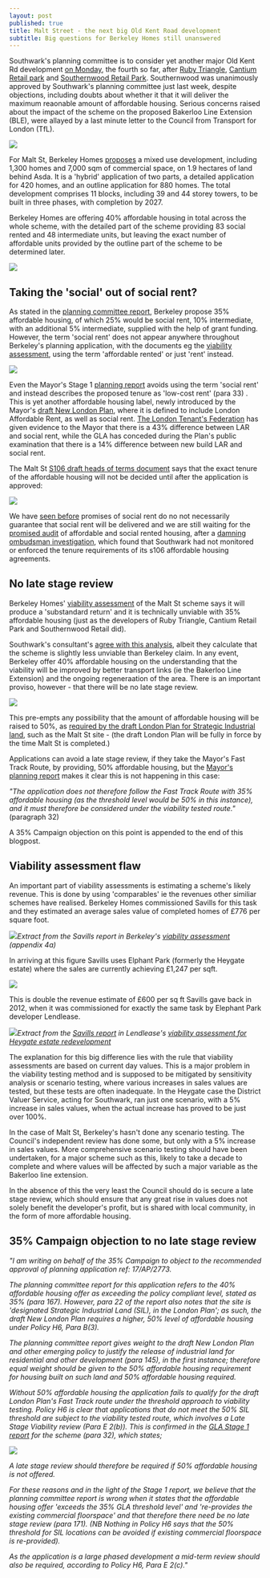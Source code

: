 ```yaml
---
layout: post
published: true
title: Malt Street - the next big Old Kent Road development
subtitle: Big questions for Berkeley Homes still unanswered
---
```

Southwark's planning committee is to consider yet another major Old Kent Rd development [on Monday](http://moderngov.southwark.gov.uk/ieListDocuments.aspx?CId=119&MId=6391&Ver=4), the fourth so far, after [Ruby Triangle](http://35percent.org/2018-10-08-ruby-triangle-goes-to-committee/), [Cantium Retail park](https://www.london-se1.co.uk/news/view/9869) and [Southernwood Retail Park](http://35percent.org/2019-05-27-southernwood-retail-park/). Southernwood was unanimously approved by Southwark's planning committee just last week, despite objections, including doubts about whether it that it will deliver the maximum reaonable amount of affordable housing. Serious concerns raised about the impact of the scheme on the proposed Bakerloo Line Extension (BLE), were allayed by a last minute letter to the Council from Transport for London (TfL).

![](http://35percent.org/img/okrmap.jpg)

For Malt St, Berkeley Homes [proposes](http://planbuild.southwark.gov.uk/documents/?casereference=17/AP/2773&system=DC) a mixed use development, including 1,300 homes and 7,000 sqm of commercial space, on 1.9 hectares of land behind Asda. It is a 'hybrid' application of two parts, a detailed application for 420 homes, and an outline application for 880 homes.  The total development comprises 11 blocks, including 39 and 44 storey towers, to be built in three phases, with completion by 2027. 

Berkeley Homes are offering 40% affordable housing in total across the whole scheme, with the detailed part of the scheme providing 83 social rented and 48 intermediate units, but leaving the exact number of affordable units provided by the outline part of the scheme to be determined later.

![](http://35percent.org/img/maltstreet.jpg)


## Taking the 'social' out of social rent?
 
As stated in the [planning committee report](http://moderngov.southwark.gov.uk/documents/s82712/Report%20and%20Appendix%201%20and%202%20Malt%20Street%20Regeneration%20site%20Land%20bounded%20by%20Bianca%20Road%20Latona%20Road.pdf), Berkeley propose 35% affordable housing, of which 25% would be social rent, 10% intermediate, with an additional 5% intermediate, supplied with the help of grant funding.  However, the term 'social rent' does not appear anywhere throughout Berkeley's planning application, with the documents eg the [viability assessment](http://planbuild.southwark.gov.uk/documents/?GetDocument=%7b%7b%7b!R3Si0Rp49ADxAyylzQ24ww%3d%3d!%7d%7d%7d), using the term 'affordable rented' or just 'rent' instead.

![](http://35percent.org/img/maltstar.jpg)

Even the Mayor's Stage 1 [planning report](http://planbuild.southwark.gov.uk/documents/?GetDocument=%7b%7b%7b!haTo0z2rc9BKNsdNgCZODw%3d%3d!%7d%7d%7d) avoids using the term 'social rent' and instead describes the proposed tenure as 'low-cost rent' (para 33) . This is yet another affordable housing label, newly introduced by the Mayor's [draft New London Plan](https://www.london.gov.uk/sites/default/files/draft_london_plan_-showing_minor_suggested_changes_july_2018.pdf), where it is defined to include London Affordable Rent, as well as social rent.  [The London Tenant's Federation](http://www.londontenants.org/publications/briefings/Briefing%20-%20Genuinely%20affordable%20housing%20(FF).pdf) has given evidence to the Mayor that there is a 43% difference between LAR and social rent, while the GLA has conceded during the Plan's public examination that there is a 14% difference between  new build LAR and social rent. 


The Malt St [S106 draft heads of terms document](http://planbuild.southwark.gov.uk/documents/?GetDocument=%7b%7b%7b!CQmOQKOASqZFZSaVyAtPJA%3d%3d!%7d%7d%7d) says that the exact tenure of the affordable housing will not be decided until after the application is approved:

![](http://35percent.org/img/maltstreetaffordability.png)

We have [seen before](http://35percent.org/redefining-social-rent) promises of social rent do no not necessarily guarantee that social rent will be delivered and we are still waiting for the [promised audit](https://www.southwarknews.co.uk/news/council-will-clamp-housing-providers-flunk-affordable-housing-promises/) of affordable and social rented housing, after a [damning ombudsman investigation](http://35percent.org/2016-12-12-ombudsman-slams-southwark-for-no-s106-monitoring/), which found that Southwark had not monitored or enforced the tenure requirements of its s106 affordable housing agreements.

## No late stage review
 
Berkeley Homes' [viability assessment](http://planbuild.southwark.gov.uk/documents/?GetDocument=%7b%7b%7b!R3Si0Rp49ADxAyylzQ24ww%3d%3d!%7d%7d%7d) of the Malt St scheme says it will produce a 'substandard return' and it is technically unviable with 35% affordable housing (just as the developers of Ruby Triangle, Cantium Retail Park and Southernwood Retail did).

Southwark's consultant's [agree with this analysis](http://planbuild.southwark.gov.uk/documents/?GetDocument=%7b%7b%7b!AK20AajFL8UYvRQUA5hBAw%3d%3d!%7d%7d%7d), albeit they calculate that the scheme is slightly less unviable than Berkeley claim.  In any event, Berkeley offer 40% affordable housing on the understanding that the viability will be improved by better transport links (ie the Bakerloo Line Extension) and the ongoing regeneraation of the area.  There is an important proviso, however - that there will be no late stage review.  

![](http://35percent.org/img/maltstreview.png)

This pre-empts any possibility that the amount of affordable housing will be raised to 50%, as [required by the draft London Plan for Strategic Industrial land](https://www.london.gov.uk/what-we-do/planning/london-plan/new-london-plan/draft-new-london-plan/chapter-4-housing/policy-h6-threshold-approach-applications), such as the Malt St site - (the draft London Plan will be fully in force by the time Malt St is completed.)

Applications can avoid a late stage review, if they take the Mayor's Fast Track Route, by providing, 50% affordable housing, but the [Mayor's planning report](http://planbuild.southwark.gov.uk/documents/?GetDocument=%7b%7b%7b!haTo0z2rc9BKNsdNgCZODw%3d%3d!%7d%7d%7d) makes it clear this is not happening in this case:

_"The application does not therefore follow the Fast Track Route with 35% affordable housing (as the threshold level would be 50% in this instance), and it must therefore be considered under the viability tested route."_ (paragraph 32)

A 35% Campaign objection on this point is appended to the end of this blogpost.


## Viability assessment flaw
 
An important part of viability assessments is estimating a scheme's likely revenue.  This is done by using 'comparables' ie the revenues other similiar schemes have realised. Berkeley Homes commissioned Savills for this task and they estimated an average sales value of completed homes of £776 per square foot.


![](http://35percent.org/img/maltst776.png)*Extract from the Savills report in Berkeley's [viability assessment](http://planbuild.southwark.gov.uk/documents/?GetDocument=%7b%7b%7b!R3Si0Rp49ADxAyylzQ24ww%3d%3d!%7d%7d%7d) (appendix 4a)*


In arriving at this figure Savills uses Elphant Park (formerly the Heygate estate) where the sales are currently achieving £1,247 per sqft.

![](http://35percent.org/img/eparksales.png)

This is double the revenue estimate of £600 per sq ft Savills gave back in 2012, when it was commissioned for exactly the same task by Elephant Park developer Lendlease.

![](http://35percent.org/img/heygate600psf.png)*Extract from the [Savills report](http://crappistmartin.github.io/images/Appendix12.pdf) in Lendlease's [viability assessment for Heygate estate redevelopment](http://35percent.org/collated-viability-assessments/#heygate-viability-assessment)*

The explanation for this big difference lies with the rule that viability assessments are based on current day values.  This is a major problem in the viability testing method and is supposed to be mitigated by sensitivity analysis or scenario testing, where various increases in sales values are tested, but these tests are often inadequate. In the Heygate case the District Valuer Service, acting for Southwark, ran just one scenario, with a 5% increase in sales values, when the actual increase has proved to be just over 100%.

In the case of Malt St, Berkeley's hasn't done any scenario testing. The Council's independent review has done some, but only with a 5% increase in sales values. More comprehensive scenario testing should have been undertaken, for a major scheme such as this, likely to take a decade to complete and where values will be affected by such a major variable as the Bakerloo line extension.

In the absence of this the very least the Council should do is secure a late stage review, which should ensure that any great rise in values does not solely benefit the developer's profit, but is shared with local community, in the form of more affordable housing.

## 35% Campaign objection to no late stage review
_"I am writing on behalf of the 35% Campaign to object to the recommended approval of planning application ref: 17/AP/2773._ 

_The planning committee report for this application refers to the 40% affordable housing offer as exceeding the policy compliant level, stated as 35% (para 167). However, para 22 of the report also notes that the site is 'designated Strategic Industrial Land (SIL), in the London Plan'; as such, the draft New London Plan requires a higher, 50% level of affordable housing under Policy H6, Para B(3)._

_The planning committee report gives weight to the draft New London Plan and other emerging policy to justify the release of industrial land for residential and other development (para 145), in the first instance; therefore equal weight should be given to the 50% affordable housing requirement for housing built on such land and 50% affordable housing required._

_Without 50% affordable housing the application fails to qualify for the draft London Plan's Fast Track route under the threshold approach to viability testing. Policy H6 is clear that applications that do not meet the 50% SIL threshold are subject to the viability tested route, which involves a Late Stage Viability review (Para E 2(b)). This is confirmed in the [GLA Stage 1 report](http://planbuild.southwark.gov.uk/documents/?GetDocument=%7b%7b%7b!haTo0z2rc9BKNsdNgCZODw%3d%3d!%7d%7d%7d) for the scheme (para 32), which states;_

![](http://35percent.org/img/glamstreet.png)

_A late stage review should therefore be required if 50% affordable housing is not offered._

_For these reasons and in the light of the Stage 1 report, we believe that the planning committee report is wrong when it states that the affordable housing offer 'exceeds the 35% GLA threshold level' and 're-provides the existing commercial floorspace' and that therefore there need be no late stage review (para 171). (NB Nothing in Policy H6 says that the 50% threshold for SIL locations can be avoided if existing commercial floorspace is re-provided)._

_As the application is a large phased development a mid-term review should also be required, according to Policy H6, Para E 2(c)."_

<meta name="twitter:card" content="summary_large_image" />
<meta name="twitter:site" content="@35percent_EAN" />
<meta name="twitter:title" content="Malt Street - the next big Old Kent Road scheme" />
<meta name="twitter:description" content="Big scheme and big questions for Berkeley Homes remain unanswered." />
<meta name="twitter:image" content="http://35percent.org/img/maltstreet.jpg" />
